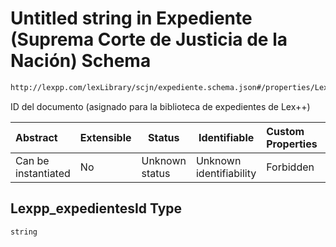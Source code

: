# Untitled string in Expediente (Suprema Corte de Justicia de la Nación) Schema

```txt
http://lexpp.com/lexLibrary/scjn/expediente.schema.json#/properties/Lexpp_expedientesId
```

ID del documento (asignado para la biblioteca de expedientes de Lex++)


| Abstract            | Extensible | Status         | Identifiable            | Custom Properties | Additional Properties | Access Restrictions | Defined In                                                                          |
| :------------------ | ---------- | -------------- | ----------------------- | :---------------- | --------------------- | ------------------- | ----------------------------------------------------------------------------------- |
| Can be instantiated | No         | Unknown status | Unknown identifiability | Forbidden         | Allowed               | none                | [expediente.schema.json\*](../../out/expediente.schema.json "open original schema") |

## Lexpp_expedientesId Type

`string`
